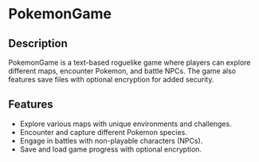 # PokemonGame

## Description
PokemonGame is a text-based roguelike game where players can explore different maps, encounter Pokemon, and battle NPCs. The game also features save files with optional encryption for added security.

## Features
- Explore various maps with unique environments and challenges.
- Encounter and capture different Pokemon species.
- Engage in battles with non-playable characters (NPCs).
- Save and load game progress with optional encryption.